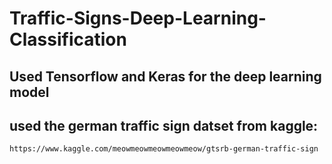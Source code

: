 # Traffic-Signs-Deep-Learning-Classification
Used Tensorflow and Keras for the deep learning model
------------------------------------------------------




## used the german traffic sign datset from kaggle:
    https://www.kaggle.com/meowmeowmeowmeowmeow/gtsrb-german-traffic-sign
    
    
    

